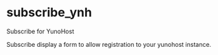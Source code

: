 subscribe_ynh
===============

Subscribe for YunoHost

Subscribe display a form to allow registration to your yunohost instance.

